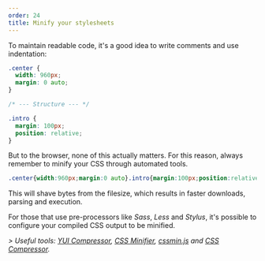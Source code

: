 ```yaml
---
order: 24
title: Minify your stylesheets
---
```


To maintain readable code, it's a good idea to write comments and use indentation:

```css
.center {
  width: 960px;
  margin: 0 auto;
}

/* --- Structure --- */

.intro {
  margin: 100px;
  position: relative;
}
```

But to the browser, none of this actually matters. For this reason, always remember to minify your CSS through automated tools.

```css
.center{width:960px;margin:0 auto}.intro{margin:100px;position:relative}
```

This will shave bytes from the filesize, which results in faster downloads, parsing and execution.

For those that use pre-processors like *Sass*, *Less* and *Stylus*, it's possible to configure your compiled CSS output to be minified.

*> Useful tools: [YUI Compressor](http://developer.yahoo.com/yui/compressor/), [CSS Minifier](http://www.cssminifier.com/), [cssmin.js](http://www.phpied.com/cssmin-js/) and [CSS Compressor](http://www.cssdrive.com/index.php/main/csscompressor/).*
